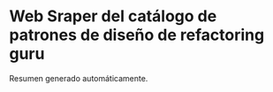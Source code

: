 # Web Sraper del catálogo de patrones de diseño de refactoring guru

Resumen generado automáticamente.
